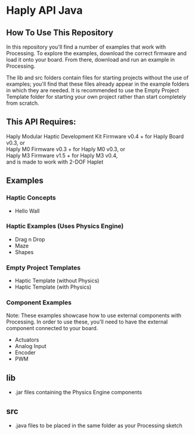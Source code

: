 # Haply API Java

## How To Use This Repository
In this repository you'll find a number of examples that work with Processing. To explore the examples, download the correct firmware and load it onto your board. From there, download and run an example in Processing.

The lib and src folders contain files for starting projects without the use of examples; you'll find that these files already appear in the example folders in which they are needed. It is recommended to use the Empty Project Template folder for starting your own project rather than start completely from scratch.

## This API Requires:  
Haply Modular Haptic Development Kit Firmware v0.4 + for Haply Board v0.3, or  
Haply M0 Firmware v0.3 + for Haply M0 v0.3, or  
Haply M3 Firmware v1.5 + for Haply M3 v0.4,  
and is made to work with 2-DOF Haplet

## Examples
### Haptic Concepts
- Hello Wall

### Haptic Examples (Uses Physics Engine)
- Drag n Drop
- Maze
- Shapes

### Empty Project Templates
- Haptic Template (without Physics)
- Haptic Template (with Physics)

### Component Examples
Note: These examples showcase how to use external components with Processing. In order to use these, you'll need to have the external component connected to your board.
- Actuators
- Analog Input
- Encoder
- PWM

## lib
- .jar files containing the Physics Engine components

## src
- .java files to be placed in the same folder as your Processing sketch
